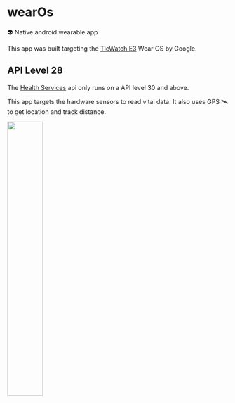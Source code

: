 # wearOs
👽 Native android wearable app 

This app was built targeting the [TicWatch E3](https://www.mobvoi.com/us/pages/ticwatche3) Wear OS by Google.

## API Level 28
The [Health Services](https://developer.android.com/training/wearables/health-services) api only runs on a API level 30 and above.

This app targets the hardware sensors to read vital data. It also uses GPS 🛰 to get location and track distance.

<img src=https://user-images.githubusercontent.com/45709308/165913546-f70e2d5b-f7e3-4930-b99f-82c89c84adc8.jpg height=40% width=40%>
